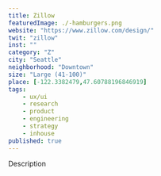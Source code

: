 ```yaml
---
title: Zillow
featuredImage: ./-hamburgers.png
website: "https://www.zillow.com/design/"
twit: "zillow"
inst: ""
category: "Z"
city: "Seattle"
neighborhood: "Downtown"
size: "Large (41-100)"
place: [-122.3382479,47.60788196846919]
tags:
    - ux/ui
    - research
    - product
    - engineering
    - strategy
    - inhouse
published: true
---
```


Description
